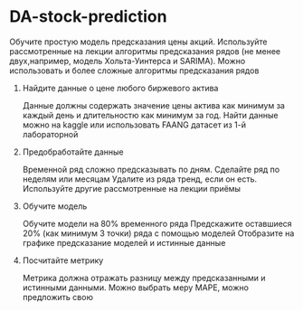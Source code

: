 # DA-stock-prediction

Обучите простую модель предсказания цены акций. Используйте рассмотренные на лекции алгоритмы предсказания рядов (не менее двух,например, модель Хольта-Уинтерса и SARIMA). Можно использовать и более сложные алгоритмы предсказания рядов


1. Найдите данные о цене любого биржевого актива

    Данные должны содержать значение цены актива как минимум за каждый день и длительностю как минимум за год. 
    Найти данные можно на kaggle или использовать FAANG датасет из 1-й лабораторной


2. Предобработайте данные

    Временной ряд сложно предсказывать по дням. Сделайте ряд по неделям или месяцам
    Удалите из ряда тренд, если он есть. Используйте другие рассмотренные на лекции приёмы


3. Обучите модель
    
    Обучите модели на 80% временного ряда
    Предскажите оставшиеся 20% (как минимум 3 точки) ряда с помощью моделей 
    Отобразите на графике предсказание моделей и истинные данные


4. Посчитайте метрику

    Метрика должна отражать разницу между предсказанными и истинными данными. Можно выбрать меру MAPE, можно предложить свою

